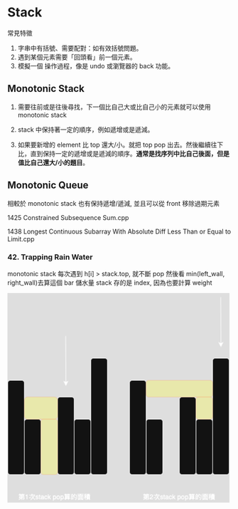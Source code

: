 # Stack

常見特徵

1. 字串中有括號、需要配對：如有效括號問題。
2. 遇到某個元素需要「回頭看」前一個元素。
3. 模擬一個 操作過程，像是 undo 或瀏覽器的 back 功能。

## Monotonic Stack

1. 需要往前或是往後尋找，下一個比自己大或比自己小的元素就可以使用 monotonic stack

2. stack 中保持著一定的順序，例如遞增或是遞減。

3. 如果要新增的 element 比 top 還大/小。就把 top pop 出去。然後繼續往下比，直到保持一定的遞增或是遞減的順序。**通常是找序列中比自己後面，但是值比自己還大/小的題目**。

## Monotonic Queue

相較於 monotonic stack 也有保持遞增/遞減, 並且可以從 front 移除過期元素

1425 Constrained Subsequence Sum.cpp

1438 Longest Continuous Subarray With Absolute Diff Less Than or Equal to Limit.cpp

### 42. Trapping Rain Water

monotonic stack 每次遇到 h[i] > stack.top, 就不斷 pop 然後看 min(left_wall,
right_wall)去算這個 bar 儲水量 stack 存的是 index, 因為也要計算 weight

<img src="42.png" alt="42" width="500">
